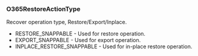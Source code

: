 ### O365RestoreActionType
Recover operation type, Restore/Export/Inplace.

- RESTORE_SNAPPABLE - Used for restore operation.
- EXPORT_SNAPPABLE - Used for export operation.
- INPLACE_RESTORE_SNAPPABLE - Used for in-place restore operation.
